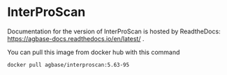 # InterProScan

Documentation for the version of InterProScan is hosted by ReadtheDocs: https://agbase-docs.readthedocs.io/en/latest/ . 

You can pull this image from docker hub with this command
```
docker pull agbase/interproscan:5.63-95
```
